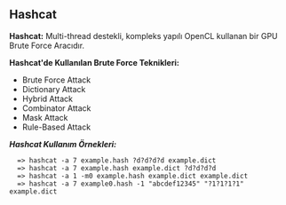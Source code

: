 ## Hashcat

**Hashcat:** Multi-thread destekli, kompleks yapılı OpenCL kullanan bir GPU Brute Force Aracıdır.

  **Hashcat'de Kullanılan Brute Force Teknikleri:**
   * Brute Force Attack
   * Dictionary Attack
   * Hybrid Attack
   * Combinator Attack
   * Mask Attack
   * Rule-Based Attack
   
***Hashcat Kullanım Örnekleri:***
  ```
    => hashcat -a 7 example.hash ?d?d?d?d example.dict 
    => hashcat -a 7 example.hash example.dict ?d?d?d?d
    => hashcat -a 1 -m0 example.hash example.dict example.dict
    => hashcat -a 7 example0.hash -1 "abcdef12345" "?1?1?1?1" example.dict
  ```
